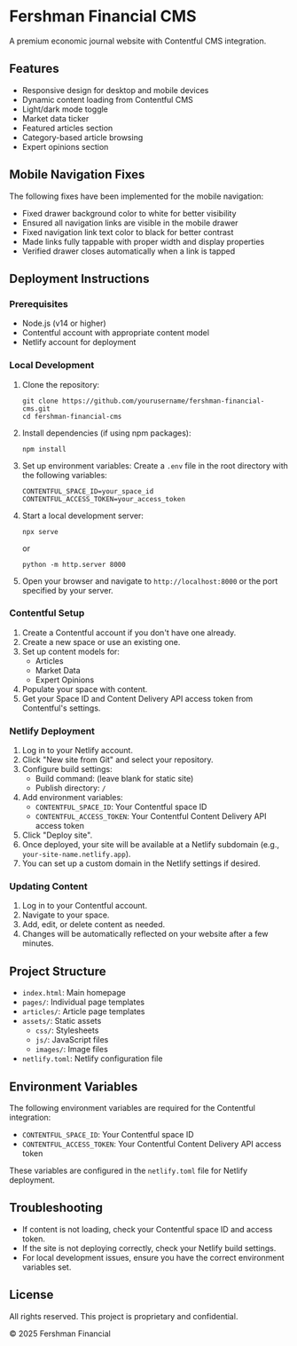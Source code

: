 # Fershman Financial CMS

A premium economic journal website with Contentful CMS integration.

## Features

- Responsive design for desktop and mobile devices
- Dynamic content loading from Contentful CMS
- Light/dark mode toggle
- Market data ticker
- Featured articles section
- Category-based article browsing
- Expert opinions section

## Mobile Navigation Fixes

The following fixes have been implemented for the mobile navigation:

- Fixed drawer background color to white for better visibility
- Ensured all navigation links are visible in the mobile drawer
- Fixed navigation link text color to black for better contrast
- Made links fully tappable with proper width and display properties
- Verified drawer closes automatically when a link is tapped

## Deployment Instructions

### Prerequisites

- Node.js (v14 or higher)
- Contentful account with appropriate content model
- Netlify account for deployment

### Local Development

1. Clone the repository:
   ```
   git clone https://github.com/yourusername/fershman-financial-cms.git
   cd fershman-financial-cms
   ```

2. Install dependencies (if using npm packages):
   ```
   npm install
   ```

3. Set up environment variables:
   Create a `.env` file in the root directory with the following variables:
   ```
   CONTENTFUL_SPACE_ID=your_space_id
   CONTENTFUL_ACCESS_TOKEN=your_access_token
   ```

4. Start a local development server:
   ```
   npx serve
   ```
   or
   ```
   python -m http.server 8000
   ```

5. Open your browser and navigate to `http://localhost:8000` or the port specified by your server.

### Contentful Setup

1. Create a Contentful account if you don't have one already.
2. Create a new space or use an existing one.
3. Set up content models for:
   - Articles
   - Market Data
   - Expert Opinions
4. Populate your space with content.
5. Get your Space ID and Content Delivery API access token from Contentful's settings.

### Netlify Deployment

1. Log in to your Netlify account.
2. Click "New site from Git" and select your repository.
3. Configure build settings:
   - Build command: (leave blank for static site)
   - Publish directory: `/`
4. Add environment variables:
   - `CONTENTFUL_SPACE_ID`: Your Contentful space ID
   - `CONTENTFUL_ACCESS_TOKEN`: Your Contentful Content Delivery API access token
5. Click "Deploy site".
6. Once deployed, your site will be available at a Netlify subdomain (e.g., `your-site-name.netlify.app`).
7. You can set up a custom domain in the Netlify settings if desired.

### Updating Content

1. Log in to your Contentful account.
2. Navigate to your space.
3. Add, edit, or delete content as needed.
4. Changes will be automatically reflected on your website after a few minutes.

## Project Structure

- `index.html`: Main homepage
- `pages/`: Individual page templates
- `articles/`: Article page templates
- `assets/`: Static assets
  - `css/`: Stylesheets
  - `js/`: JavaScript files
  - `images/`: Image files
- `netlify.toml`: Netlify configuration file

## Environment Variables

The following environment variables are required for the Contentful integration:

- `CONTENTFUL_SPACE_ID`: Your Contentful space ID
- `CONTENTFUL_ACCESS_TOKEN`: Your Contentful Content Delivery API access token

These variables are configured in the `netlify.toml` file for Netlify deployment.

## Troubleshooting

- If content is not loading, check your Contentful space ID and access token.
- If the site is not deploying correctly, check your Netlify build settings.
- For local development issues, ensure you have the correct environment variables set.

## License

All rights reserved. This project is proprietary and confidential.

© 2025 Fershman Financial
